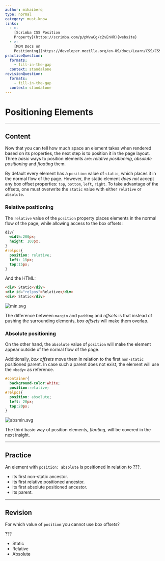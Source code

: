 ```yaml
---
author: mihaiberq
type: normal
category: must-know
links:
  - >-
    [Scrimba CSS Position
    Property](https://scrimba.com/p/pWvwCg/c2vEnHR){website}
  - >-
    [MDN Docs on
    Positioning](https://developer.mozilla.org/en-US/docs/Learn/CSS/CSS_layout/Positioning){documentation}
practiceQuestion:
  formats:
    - fill-in-the-gap
  context: standalone
revisionQuestion:
  formats:
    - fill-in-the-gap
  context: standalone
---
```


# Positioning Elements


---

## Content

Now that you can tell how much space an element takes when rendered based on its properties, the next step is to position it in the page layout. Three *basic* ways to position elements are: *relative positioning*, *absolute positioning* and *floating* them.

By default every element has a `position` value of `static`, which places it in the normal flow of the page. However, the static element *does not* accept any box offset properties: `top`, `bottom`, `left`, `right`. To take advantage of the offsets, one must overwrite the `static` value with either `relative` or `absolute`.

### Relative positioning

The `relative` value of the `position` property places elements in the normal flow of the page, while allowing access to the box offsets:

```css
div{
  width:200px;
  height: 100px;
}
#relpos{
  position: relative;
  left: 15px;
  top:15px;
}
```

And the HTML:

```html
<div> Static</div>
<div id="relpos">Relative</div>
<div> Static</div>
```

![min.svg](https://img.enkipro.com/02de8ce36c2166210b9b6891b3f05195.png)

The difference between `margin` and `padding` and *offsets* is that instead of pushing the surrounding elements, *box offsets* will make them overlap.

### Absolute positioning

On the other hand, the `absolute` value of `position` will make the element appear outside of the normal flow of the page.

Additionally, *box offsets* move them in relation to the first `non-static` positioned parent. In case such a parent does not exist, the element will use the `<body>` as reference.

```css
#container{
  background-color:white;
  position:relative;
#relpos{
  position: absolute;
  left: 20px;
  top:20px;
}
```

![absmin.svg](https://img.enkipro.com/9cb21bc6ef841c54284d317b70f5d367.png)

The third basic way of position elements, *floating*, will be covered in the next insight.


---

## Practice

An element with `position: absolute` is positioned in relation to ???.

- its first non-static ancestor.
- its first relative positioned ancestor.
- its first absolute positioned ancestor.
- its parent.


---

## Revision

For which value of `position` you cannot use box offsets?

???

- Static
- Relative
- Absolute

